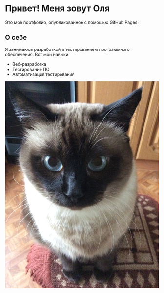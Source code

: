 # Привет! Меня зовут Оля

Это мое портфолио, опубликованное с помощью GitHub Pages.

## О себе
Я занимаюсь разработкой и тестированием программного обеспечения. Вот мои навыки:
- Веб-разработка
- Тестирование ПО
- Автоматизация тестирования

![My phoyo](myphoto.jpg)